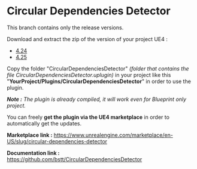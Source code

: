 # Circular Dependencies Detector

This branch contains only the release versions.

Download and extract the zip of the version of your project UE4 :
- [4.24](https://github.com/bstt/CircularDependenciesDetector/raw/release/CircularDependenciesDetector_v1.0.1_4.24.zip)
- [4.25](https://github.com/bstt/CircularDependenciesDetector/raw/release/CircularDependenciesDetector_v1.0.1_4.25.zip)

Copy the folder "CircularDependenciesDetector" *(folder that contains the file CircularDependenciesDetector.uplugin)* in your project like this "**YourProject/Plugins/CircularDependenciesDetector**" in order to use the plugin.

***Note :*** *The plugin is already compiled, it will work even for Blueprint only project.*

You can freely **get the plugin via the UE4 marketplace** in order to automatically get the updates.

**Marketplace link :** https://www.unrealengine.com/marketplace/en-US/slug/circular-dependencies-detector

**Documentation link :** https://github.com/bstt/CircularDependenciesDetector